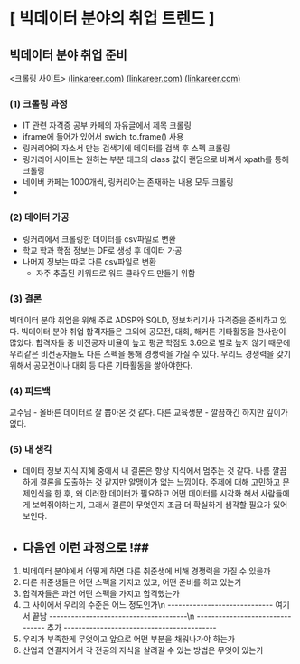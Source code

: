 # [ 빅데이터 분야의 취업 트렌드 ]


## 빅데이터 분야 취업 준비


<크롤링 사이트>
[(linkareer.com)](https://linkareer.com/cover-letter/search?id=31869&keyword=&organizationName=&page=1&role=%EB%8D%B0%EC%9D%B4%ED%84%B0&sort=RELEVANCE&tab=all)
[(linkareer.com)](https://cafe.naver.com/sqlpd)
[(linkareer.com)](https://cafe.naver.com/soojebi)

### (1) 크롤링 과정

- IT 관련 자격증 공부 카페의 자유글에서 제목 크롤링
- iframe에 들어가 있어서 swich_to.frame() 사용
- 링커리어의 자소서 만능 검색기에 데이터를 검색 후 스펙 크롤링
- 링커리어 사이트는 원하는 부분 태그의 class 값이 랜덤으로 바껴서 xpath를 통해 크롤링
- 네이버 카페는 1000개씩, 링커리어는 존재하는 내용 모두 크롤링
- 
### (2) 데이터 가공

- 링커리에서 크롤링한 데이터를 csv파일로 변환
- 학교 학과 학점 정보는 DF로 생성 후 데이터 가공
- 나머지 정보는 따로 다른 csv파일로 변환
  - 자주 추출된 키워드로 워드 클라우드 만들기 위함

### (3) 결론

빅데이터 분야 취업을 위해 주로 ADSP와 SQLD, 정보처리기사 자격증을 준비하고 있다.
빅데이터 분야 취업 합격자들은 그외에 공모전, 대회, 해커톤 기타활동을 한사람이 많았다.
합격자들 중 비전공자 비율이 높고 평균 학점도 3.6으로 별로 높지 않기 때문에 우리같은 비전공자들도 다른 스펙을 통해 경쟁력을 가질 수 있다.
우리도 경쟁력을 갖기 위해서 공모전이나 대회 등 다른 기타활동을 쌓아야한다.

### (4) 피드백

교수님 - 올바른 데이터로 잘 뽑아온 것 같다.
다른 교육생분 - 깔끔하긴 하지만 깊이가 없다.

### (5) 내 생각

- 데이터 정보 지식 지혜 중에서 내 결론은 항상 지식에서 멈추는 것 같다. 나름 깔끔하게 결론을 도출하는 것 같지만 알맹이가 없는 느낌이다. 주제에 대해 고민하고 문제인식을 한 후, 왜 이러한 데이터가 필요하고 어떤 데이터를 시각화 해서 사람들에게 보여줘야하는지, 그래서 결론이 무엇인지 조금 더 확실하게 샘각할 필요가 있어 보인다.

- ## 다음엔 이런 과정으로 !##
1. 빅데이터 분야에서 어떻게 하면 다른 취준생에 비해 경쟁력을 가질 수 있을까
2. 다른 취준생들은 어떤 스펙을 가지고 있고, 어떤 준비를 하고 있는가
3. 합격자들은 과연 어떤 스펙을 가지고 합격했는가
4. 그 사이에서 우리의 수준은 어느 정도인가\n
----------------------------- 여기서 끝남 --------------------------------------\n
-------------------------------- 추가 ------------------------------------------
5. 우리가 부족한게 무엇이고 앞으로 어떤 부분을 채워나가야 하는가
6. 산업과 연결지어서 각 전공의 지식을 살려갈 수 있는 방법은 무엇이 있는가



